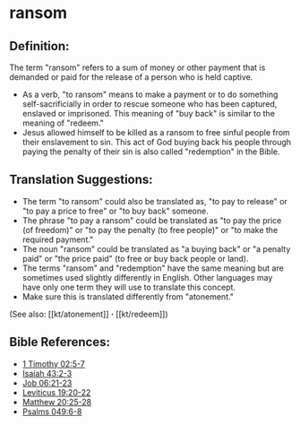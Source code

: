 # ransom #

## Definition: ##

The term "ransom" refers to a sum of money or other payment that is demanded or paid for the release of a person who is held captive.

* As a verb, "to ransom" means to make a payment or to do something self-sacrificially in order to rescue someone who has been captured, enslaved or imprisoned. This meaning of "buy back" is similar to the meaning of "redeem."
* Jesus allowed himself to be killed as a ransom to free sinful people from their enslavement to sin. This act of God buying back his people through paying the penalty of their sin is also called "redemption" in the Bible.

## Translation Suggestions: ##

* The term "to ransom" could also be translated as, "to pay to release" or "to pay a price to free" or "to buy back" someone.
* The phrase "to pay a ransom" could be translated as "to pay the price (of freedom)" or "to pay the penalty (to free people)" or "to make the required payment."
* The noun "ransom" could be translated as "a buying back" or "a penalty paid" or "the price paid" (to free or buy back people or land).
* The terms "ransom" and "redemption" have the same meaning but are sometimes used slightly differently in English. Other languages may have only one term they will use to translate this concept.
* Make sure this is translated differently from "atonement."

(See also: [[kt/atonement]] **·** [[kt/redeem]])

## Bible References: ##

* [1 Timothy 02:5-7](en/tn/1ti/help/02/05)
* [Isaiah 43:2-3](en/tn/isa/help/43/02)
* [Job 06:21-23](en/tn/job/help/06/21)
* [Leviticus 19:20-22](en/tn/lev/help/19/20)
* [Matthew 20:25-28](en/tn/mat/help/20/25)
* [Psalms 049:6-8](en/tn/psa/help/49/06)